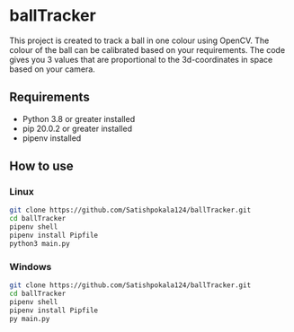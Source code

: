 # ballTracker

This project is created to track a ball in one colour using OpenCV. The colour of the ball can be calibrated based on your requirements. The code gives you 3 values that are proportional to the 3d-coordinates in space based on your camera.

## Requirements
 - Python 3.8 or greater installed
 - pip 20.0.2 or greater installed
 - pipenv installed

## How to use

### Linux
```sh
git clone https://github.com/Satishpokala124/ballTracker.git
cd ballTracker
pipenv shell
pipenv install Pipfile
python3 main.py
```

### Windows
```sh
git clone https://github.com/Satishpokala124/ballTracker.git
cd ballTracker
pipenv shell
pipenv install Pipfile
py main.py
```
